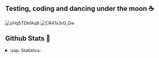 ## Testing, coding and dancing under the moon ☕
![sHq5TDhfAq8](https://github.com/user-attachments/assets/45b1770f-6a3f-4808-988f-e89ee7af96b3) ![CR41x3rG_Gw](https://github.com/user-attachments/assets/acd14da8-a3dc-4af2-9dfc-d3ef1a17b7a1)


## Github Stats 🍄
<details>
  <summary>:zap: Statistics:</summary>
  <img align="left" alt="codeSTACKr's GitHub Stats" src="https://github-readme-stats.vercel.app/api/top-langs/?username=kryakena&layout=compact" /> <img align="left" alt="codeSTACKr's GitHub Stats" src="https://github-readme-stats.vercel.app/api?username=kryakena&theme=tokyonight" />
</details>

[telegram]: https://t.me/svetl5he
[vk]: https://vk.com/milaradia
